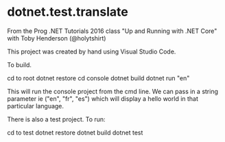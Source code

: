 # dotnet.test.translate

From the Prog .NET Tutorials 2016 class "Up and Running with .NET Core" with Toby Henderson (@holytshirt)

This project was created by hand using Visual Studio Code.

To build.

cd to root
dotnet restore
cd console
dotnet build
dotnet run "en"

This will run the console project from the cmd line. We can pass in a string parameter ie ("en", "fr", "es") which will display a hello world in that particular language.

There is also a test project. To run:

cd to test
dotnet restore
dotnet build
dotnet test
